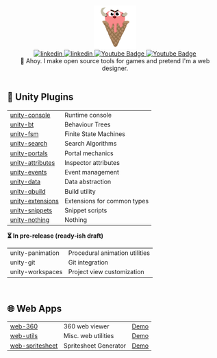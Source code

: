 
<div id="header" align="center">
	<div id="header" align="center">
		<img src="/logo.png" width="100"/>
	</div>
	<div id="badges">
		<a href="https://www.unnar.net/">
			<img src="https://img.shields.io/badge/homepage-222222?style=flat" alt="linkedin"/>
		</a>
		<a href="https://www.linkedin.com/in/unnarkrist/">
			<img src="https://img.shields.io/badge/linkedin-0077B5?style=flat&logo=linkedin&logoColor=white" alt="linkedin"/>
		</a>
		<a href="https://www.youtube.com/@unnarkrist">
			<img src="https://img.shields.io/badge/youtube-red?style=flat&logo=youtube&logoColor=white" alt="Youtube Badge"/>
		</a>
		<a href="https://www.buymeacoffee.com/smidgens">
			<img src="https://img.shields.io/badge/buymeacoffee-F7DF1E?style=flat&logo=buymeacoffee&logoColor=333" alt="Youtube Badge"/>
		</a>
	</div>
</div>

<div align="center">
	🖖 Ahoy. I make open source tools for games and pretend I'm a web designer.
</div>


</br>


## 🧩 Unity Plugins

<table>
	<tr>
		<td><a href="https://github.com/Smidgens/unity-console" target="_">unity-console</a></td>
		<td>Runtime console</td>
	</tr>
	<tr>
		<td><a href="https://github.com/Smidgens/unity-bt" target="_">unity-bt</a></td>
		<td>Behaviour Trees</td>
	</tr>
	<tr>
		<td><a href="https://github.com/Smidgens/unity-fsm" target="_">unity-fsm</a></td>
		<td>Finite State Machines</td>
	</tr>
	<tr>
		<td><a href="https://github.com/Smidgens/unity-search" target="_">unity-search</a></td>
		<td>Search Algorithms</td>
	</tr>
	<tr>
		<td><a href="https://github.com/Smidgens/unity-portals" target="_">unity-portals</a></td>
		<td>Portal mechanics</td>
	</tr>
	<tr>
		<td><a href="https://github.com/Smidgens/unity-attributes" target="_">unity-attributes</a></td>
		<td>Inspector attributes</td>
	</tr>
	<tr>
		<td><a href="https://github.com/Smidgens/unity-events" target="_">unity-events</a></td>
		<td>Event management</td>
	</tr>
	<tr>
		<td><a href="https://github.com/Smidgens/unity-data" target="_">unity-data</a></td>
		<td>Data abstraction</td>
	</tr>
	<tr>
		<td><a href="https://github.com/Smidgens/unity-qbuild" target="_">unity-qbuild</a></td>
		<td>Build utility</td>
	</tr>
	<tr>
		<td><a href="https://github.com/Smidgens/unity-extensions" target="_">unity-extensions</a></td>
		<td>Extensions for common types</td>
	</tr>
	<tr>
		<td><a href="https://github.com/Smidgens/unity-snippets" target="_">unity-snippets</a></td>
		<td>Snippet scripts</td>
	</tr>
	<tr>
		<td><a href="https://github.com/Smidgens/unity-nothing" target="_">unity-nothing</a></td>
		<td>Nothing</td>
	</tr>
</table>


**⏳ In pre-release (ready-ish draft)**

<table>
	<tr>
		<td>unity-panimation</td>
		<td>Procedural animation utilities</td>
	</tr>
	<tr>
		<td>unity-git</td>
		<td>Git integration</td>
	</tr>
	<tr>
		<td>unity-workspaces</td>
		<td>Project view customization</td>
	</tr>
</table>

</br>

## 🌐 Web Apps

<table>
	<tr>
		<td><a href="https://github.com/Smidgens/web-360" target="_">web-360</a></td>
		<td>360 web viewer</td>
		<td><a href="https://360.unnar.guru/?src=https://playground.babylonjs.com/textures/360photo.jpg" target="_">Demo</a></td>
	</tr>
	<tr>
		<td><a href="https://github.com/Smidgens/web-utils" target="_">web-utils</a></td>
		<td>Misc. web utilities</td>
		<td><a href="https://utils.unnar.guru/" target="_">Demo</a></td>
	</tr>
	<tr>
		<td><a href="https://github.com/Smidgens/web-spritesheet" target="_">web-spritesheet</a></td>
		<td>Spritesheet Generator</td>
		<td><a href="https://spritesheet.unnar.guru/" target="_">Demo</a></td>
	</tr>
</table>



<!--

<div id="header" align="center">
  <img src="stuff.gif" width="100"/>
</div>

## 🌐 Web Apps
* web-360
* web-utils
* web-3d
* web-emoji

-->

